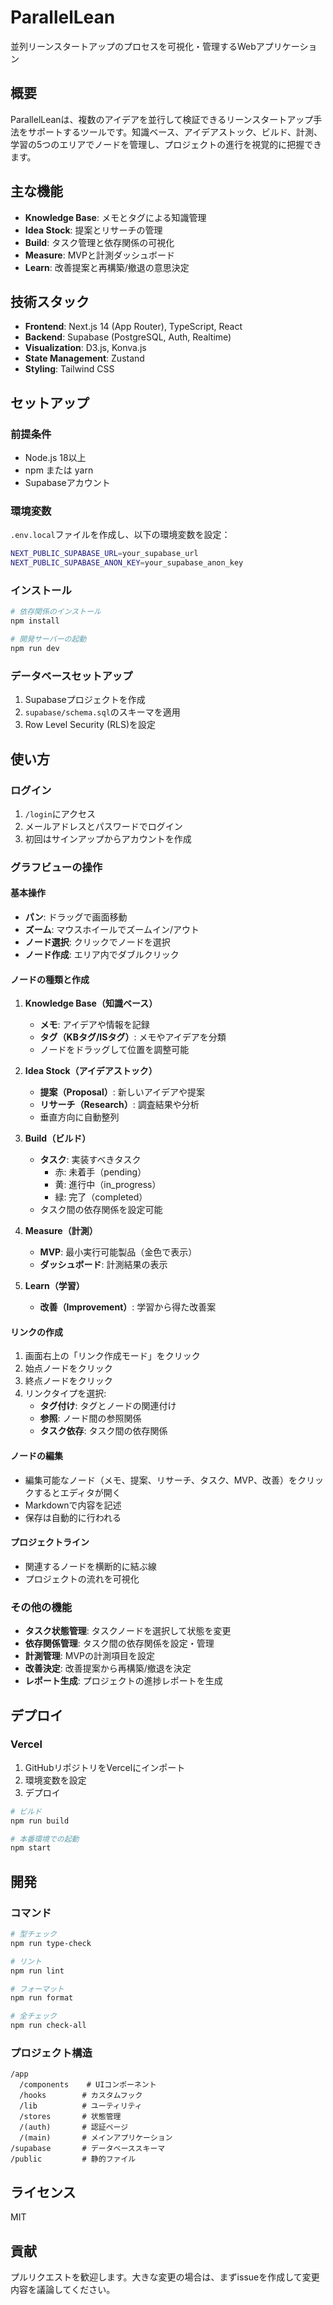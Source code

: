 # ParallelLean

並列リーンスタートアップのプロセスを可視化・管理するWebアプリケーション

## 概要

ParallelLeanは、複数のアイデアを並行して検証できるリーンスタートアップ手法をサポートするツールです。知識ベース、アイデアストック、ビルド、計測、学習の5つのエリアでノードを管理し、プロジェクトの進行を視覚的に把握できます。

## 主な機能

- **Knowledge Base**: メモとタグによる知識管理
- **Idea Stock**: 提案とリサーチの管理
- **Build**: タスク管理と依存関係の可視化
- **Measure**: MVPと計測ダッシュボード
- **Learn**: 改善提案と再構築/撤退の意思決定

## 技術スタック

- **Frontend**: Next.js 14 (App Router), TypeScript, React
- **Backend**: Supabase (PostgreSQL, Auth, Realtime)
- **Visualization**: D3.js, Konva.js
- **State Management**: Zustand
- **Styling**: Tailwind CSS

## セットアップ

### 前提条件

- Node.js 18以上
- npm または yarn
- Supabaseアカウント

### 環境変数

`.env.local`ファイルを作成し、以下の環境変数を設定：

```bash
NEXT_PUBLIC_SUPABASE_URL=your_supabase_url
NEXT_PUBLIC_SUPABASE_ANON_KEY=your_supabase_anon_key
```

### インストール

```bash
# 依存関係のインストール
npm install

# 開発サーバーの起動
npm run dev
```

### データベースセットアップ

1. Supabaseプロジェクトを作成
2. `supabase/schema.sql`のスキーマを適用
3. Row Level Security (RLS)を設定

## 使い方

### ログイン

1. `/login`にアクセス
2. メールアドレスとパスワードでログイン
3. 初回はサインアップからアカウントを作成

### グラフビューの操作

#### 基本操作

- **パン**: ドラッグで画面移動
- **ズーム**: マウスホイールでズームイン/アウト
- **ノード選択**: クリックでノードを選択
- **ノード作成**: エリア内でダブルクリック

#### ノードの種類と作成

1. **Knowledge Base（知識ベース）**
   - **メモ**: アイデアや情報を記録
   - **タグ（KBタグ/ISタグ）**: メモやアイデアを分類
   - ノードをドラッグして位置を調整可能

2. **Idea Stock（アイデアストック）**
   - **提案（Proposal）**: 新しいアイデアや提案
   - **リサーチ（Research）**: 調査結果や分析
   - 垂直方向に自動整列

3. **Build（ビルド）**
   - **タスク**: 実装すべきタスク
     - 赤: 未着手（pending）
     - 黄: 進行中（in_progress）
     - 緑: 完了（completed）
   - タスク間の依存関係を設定可能

4. **Measure（計測）**
   - **MVP**: 最小実行可能製品（金色で表示）
   - **ダッシュボード**: 計測結果の表示

5. **Learn（学習）**
   - **改善（Improvement）**: 学習から得た改善案

#### リンクの作成

1. 画面右上の「リンク作成モード」をクリック
2. 始点ノードをクリック
3. 終点ノードをクリック
4. リンクタイプを選択:
   - **タグ付け**: タグとノードの関連付け
   - **参照**: ノード間の参照関係
   - **タスク依存**: タスク間の依存関係

#### ノードの編集

- 編集可能なノード（メモ、提案、リサーチ、タスク、MVP、改善）をクリックするとエディタが開く
- Markdownで内容を記述
- 保存は自動的に行われる

#### プロジェクトライン

- 関連するノードを横断的に結ぶ線
- プロジェクトの流れを可視化

### その他の機能

- **タスク状態管理**: タスクノードを選択して状態を変更
- **依存関係管理**: タスク間の依存関係を設定・管理
- **計測管理**: MVPの計測項目を設定
- **改善決定**: 改善提案から再構築/撤退を決定
- **レポート生成**: プロジェクトの進捗レポートを生成

## デプロイ

### Vercel

1. GitHubリポジトリをVercelにインポート
2. 環境変数を設定
3. デプロイ

```bash
# ビルド
npm run build

# 本番環境での起動
npm start
```

## 開発

### コマンド

```bash
# 型チェック
npm run type-check

# リント
npm run lint

# フォーマット
npm run format

# 全チェック
npm run check-all
```

### プロジェクト構造

```
/app
  /components    # UIコンポーネント
  /hooks        # カスタムフック
  /lib          # ユーティリティ
  /stores       # 状態管理
  /(auth)       # 認証ページ
  /(main)       # メインアプリケーション
/supabase       # データベーススキーマ
/public         # 静的ファイル
```

## ライセンス

MIT

## 貢献

プルリクエストを歓迎します。大きな変更の場合は、まずissueを作成して変更内容を議論してください。
